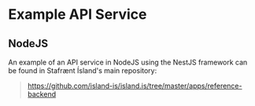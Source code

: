 # Example API Service

## NodeJS

An example of an API service in NodeJS using the NestJS framework
can be found in Stafrænt Ísland's main repository:

> https://github.com/island-is/island.is/tree/master/apps/reference-backend
